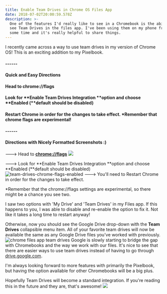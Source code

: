 ```yaml
---
title: Enable Team Drives in Chrome OS Files App
date: 2018-07-02T20:00:59.578Z
description: >-
  One of the features I'd really like to see in a Chromebook is the ability to
  see Team Drives in the files app. I've been using them on my phone from quite
  some time and it's really helpful to share things.
---
```

I recently came across a way to use team drives in my version of Chrome OS! This is an exciting addition to my Pixelbook.

#### \------

#### Quick and Easy Directions

#### Head to **chrome://flags**

#### Look for **Enable Team Drives Integration **option and choose **Enabled (**default should be disabled)

#### Restart Chrome in order for the changes to take effect. *Remember that chrome flags are experimental!

#### \------

#### Directions with Nicely Formatted Screenshots :)

🡒 Head to [**chrome://flags**](chrome://flags) ![](https://techdripp.com/wp-content/uploads/2018/07/chrome_flags.gif) 

🡒 Look for **Enable Team Drives Integration **option and choose **Enabled (**default should be disabled)![ team-drives-chrome-flags-enabled](https://techdripp.com/wp-content/uploads/2018/07/team-drives-chrome-flags-enabled-1024x152.png) 🡒 You'll need to Restart Chrome in order for the changes to take effect. 

\*Remember that the chrome://flags settings are experimental, so there might be a chance you see two. 

I saw two options with 'My Drive' and 'Team Drives' in my Files app. If this happens to you, I was able to disable and re-enable the option to fix it. Not like it takes a long time to restart anyway! 

Otherwise, now you should see the Google Drive drop-down with the **Team Drives** collapsible menu item. All of your favorite team drives will now be available the same as any Google Drive files you've worked with previously. ![chrome files app team drives](https://techdripp.com/wp-content/uploads/2018/07/chrome-files-app-team-drives.png) Google is slowly starting to bridge the gap with Chromebooks and the way we work with our files. It's nice to see that there are easier ways to use team drives instead of having to go through [drive.google.com](http://drive.google.com). 

I'm always looking forward to more features with primarily the Pixelbook, but having the option available for other Chromebooks will be a big plus. 

Hopefully Team Drives will become a standard integration. If you're reading this in the future and they are, that's awesome! ![](https://techdripp.com/wp-content/uploads/2017/10/Nick_Signature.png)
